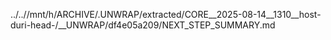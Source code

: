 ../..//mnt/h/ARCHIVE/.UNWRAP/extracted/CORE__2025-08-14__1310__host-duri-head-/__UNWRAP/df4e05a209/NEXT_STEP_SUMMARY.md